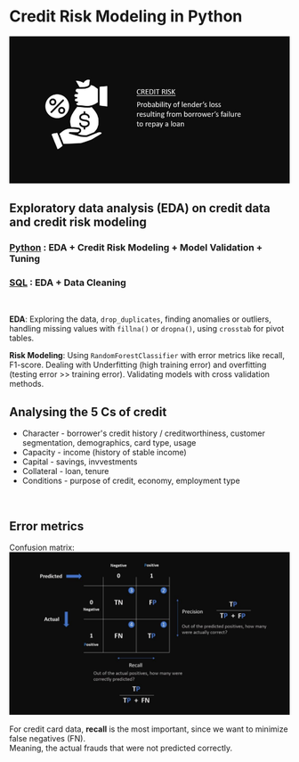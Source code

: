 # Credit Risk Modeling in Python
![](pics/crr.JPG)

## Exploratory data analysis (EDA) on credit data and credit risk modeling <BR/>
### [Python](https://github.com/s1dewalker/Credit-Risk-Modeling-in-Python/blob/main/credit_risk_modeling-2.ipynb) : EDA + Credit Risk Modeling + Model Validation + Tuning<br/>
### [SQL](https://github.com/s1dewalker/Credit-Risk-Modeling-in-Python/blob/main/SQLQuery_cr_loan2.sql) : EDA + Data Cleaning<br/>
<br/>

**EDA**: Exploring the data, `drop_duplicates`, finding anomalies or outliers, handling missing values with `fillna()` or `dropna()`, using `crosstab` for pivot tables. <br/>

**Risk Modeling**: Using `RandomForestClassifier` with error metrics like recall, F1-score. Dealing with Underfitting (high training error) and overfitting (testing error >> training error). Validating models with cross validation methods.<br/>

## Analysing the 5 Cs of credit

- Character - borrower's credit history / creditworthiness, customer segmentation, demographics, card type, usage
- Capacity - income (history of stable income)
- Capital - savings, invvestments
- Collateral - loan, tenure
- Conditions - purpose of credit, economy, employment type
<br/>

## Error metrics <BR/>

Confusion matrix:
![](pics/recall.JPG)

For credit card data, **recall** is the most important, since we want to minimize false negatives (FN). <BR/>
Meaning, the actual frauds that were not predicted correctly. <br/>




